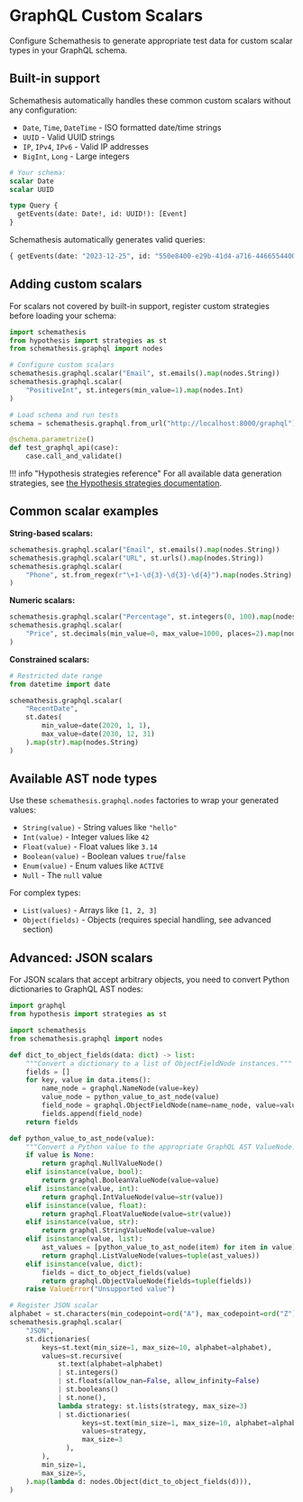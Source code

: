 # GraphQL Custom Scalars

Configure Schemathesis to generate appropriate test data for custom scalar types in your GraphQL schema.

## Built-in support

Schemathesis automatically handles these common custom scalars without any configuration:

- `Date`, `Time`, `DateTime` - ISO formatted date/time strings
- `UUID` - Valid UUID strings  
- `IP`, `IPv4`, `IPv6` - Valid IP addresses
- `BigInt`, `Long` - Large integers

```graphql
# Your schema:
scalar Date
scalar UUID

type Query {
  getEvents(date: Date!, id: UUID!): [Event]
}
```

Schemathesis automatically generates valid queries:
```graphql
{ getEvents(date: "2023-12-25", id: "550e8400-e29b-41d4-a716-446655440000") }
```

## Adding custom scalars

For scalars not covered by built-in support, register custom strategies before loading your schema:

```python
import schemathesis
from hypothesis import strategies as st
from schemathesis.graphql import nodes

# Configure custom scalars
schemathesis.graphql.scalar("Email", st.emails().map(nodes.String))
schemathesis.graphql.scalar(
    "PositiveInt", st.integers(min_value=1).map(nodes.Int)
)

# Load schema and run tests
schema = schemathesis.graphql.from_url("http://localhost:8000/graphql")

@schema.parametrize()
def test_graphql_api(case):
    case.call_and_validate()
```

!!! info "Hypothesis strategies reference"
    For all available data generation strategies, see [the Hypothesis strategies documentation](https://hypothesis.readthedocs.io/en/latest/reference/strategies.html).

## Common scalar examples

**String-based scalars:**
```python
schemathesis.graphql.scalar("Email", st.emails().map(nodes.String))
schemathesis.graphql.scalar("URL", st.urls().map(nodes.String))
schemathesis.graphql.scalar(
    "Phone", st.from_regex(r"\+1-\d{3}-\d{3}-\d{4}").map(nodes.String)
)
```

**Numeric scalars:**
```python
schemathesis.graphql.scalar("Percentage", st.integers(0, 100).map(nodes.Int))
schemathesis.graphql.scalar(
    "Price", st.decimals(min_value=0, max_value=1000, places=2).map(nodes.Float)
)
```

**Constrained scalars:**
```python
# Restricted date range
from datetime import date

schemathesis.graphql.scalar(
    "RecentDate", 
    st.dates(
        min_value=date(2020, 1, 1), 
        max_value=date(2030, 12, 31)
    ).map(str).map(nodes.String)
)
```

## Available AST node types

Use these `schemathesis.graphql.nodes` factories to wrap your generated values:

- `String(value)` - String values like `"hello"`
- `Int(value)` - Integer values like `42`
- `Float(value)` - Float values like `3.14`
- `Boolean(value)` - Boolean values `true`/`false`
- `Enum(value)` - Enum values like `ACTIVE`
- `Null` - The `null` value

For complex types:
- `List(values)` - Arrays like `[1, 2, 3]`
- `Object(fields)` - Objects (requires special handling, see advanced section)

## Advanced: JSON scalars

For JSON scalars that accept arbitrary objects, you need to convert Python dictionaries to GraphQL AST nodes:

```python
import graphql
from hypothesis import strategies as st

import schemathesis
from schemathesis.graphql import nodes

def dict_to_object_fields(data: dict) -> list:
    """Convert a dictionary to a list of ObjectFieldNode instances."""
    fields = []
    for key, value in data.items():
        name_node = graphql.NameNode(value=key)
        value_node = python_value_to_ast_node(value)
        field_node = graphql.ObjectFieldNode(name=name_node, value=value_node)
        fields.append(field_node)
    return fields

def python_value_to_ast_node(value):
    """Convert a Python value to the appropriate GraphQL AST ValueNode."""
    if value is None:
        return graphql.NullValueNode()
    elif isinstance(value, bool):
        return graphql.BooleanValueNode(value=value)
    elif isinstance(value, int):
        return graphql.IntValueNode(value=str(value))
    elif isinstance(value, float):
        return graphql.FloatValueNode(value=str(value))
    elif isinstance(value, str):
        return graphql.StringValueNode(value=value)
    elif isinstance(value, list):
        ast_values = [python_value_to_ast_node(item) for item in value]
        return graphql.ListValueNode(values=tuple(ast_values))
    elif isinstance(value, dict):
        fields = dict_to_object_fields(value)
        return graphql.ObjectValueNode(fields=tuple(fields))
    raise ValueError("Unsupported value")

# Register JSON scalar
alphabet = st.characters(min_codepoint=ord("A"), max_codepoint=ord("Z"))
schemathesis.graphql.scalar(
    "JSON",
    st.dictionaries(
        keys=st.text(min_size=1, max_size=10, alphabet=alphabet),
        values=st.recursive(
            st.text(alphabet=alphabet)
            | st.integers()
            | st.floats(allow_nan=False, allow_infinity=False)
            | st.booleans()
            | st.none(),
            lambda strategy: st.lists(strategy, max_size=3)
            | st.dictionaries(
                  keys=st.text(min_size=1, max_size=10, alphabet=alphabet), 
                  values=strategy, 
                  max_size=3
              ),
        ),
        min_size=1,
        max_size=5,
    ).map(lambda d: nodes.Object(dict_to_object_fields(d))),
)
```
